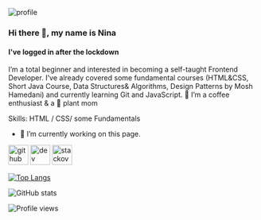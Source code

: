 ![profile](https://user-images.githubusercontent.com/82531854/124768857-4d6c3880-df39-11eb-81a1-45433ae05e24.jpg)

### Hi there 👋, my name is Nina
#### I've logged in after the lockdown
I’m a total beginner and interested in becoming a self-taught Frontend Developer. I've already covered some fundamental courses (HTML&CSS, Short Java Course, Data Structures& Algorithms, Design Patterns by Mosh Hamedani) and currently learning Git and JavaScript.
💞️ I’m a coffee enthusiast & a 🌱 plant mom

Skills: HTML / CSS/ some Fundamentals

- 🔭 I’m currently working on this page. 


[<img src='https://cdn.jsdelivr.net/npm/simple-icons@3.0.1/icons/github.svg' alt='github' height='40'>](https://github.com/nbrownie1990)  [<img src='https://cdn.jsdelivr.net/npm/simple-icons@3.0.1/icons/dev-dot-to.svg' alt='dev' height='40'>](https://dev.to/https://dev.to/nbrownie1990)  [<img src='https://cdn.jsdelivr.net/npm/simple-icons@3.0.1/icons/stackoverflow.svg' alt='stackoverflow' height='40'>](https://stackoverflow.com/users/nbrownie1990)  

[![Top Langs](https://github-readme-stats.vercel.app/api/top-langs/?username=nbrownie1990)](https://github.com/anuraghazra/github-readme-stats)

![GitHub stats](https://github-readme-stats.vercel.app/api?username=nbrownie1990&show_icons=true)  

![Profile views](https://gpvc.arturio.dev/nbrownie1990)  
